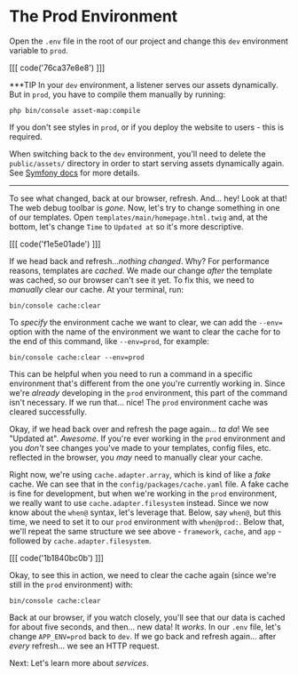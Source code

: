 # The Prod Environment

Open the `.env` file in the root of our project and change this `dev` environment variable to `prod`. 

[[[ code('76ca37e8e8') ]]]

***TIP
In your `dev` environment, a listener serves our assets dynamically. But in `prod`,
you have to compile them manually by running:

```terminal-silent
php bin/console asset-map:compile
```

If you don't see styles in `prod`, or if you deploy the website to users - this is required.

When switching back to the `dev` environment, you'll need to delete the `public/assets/` directory in
order to start serving assets dynamically again. See
[Symfony docs](https://symfony.com/doc/current/frontend/asset_mapper.html#serving-assets-in-dev-vs-prod)
for more details.
***

To see what changed, back at our browser, refresh. And... hey! Look at that! 
The web debug toolbar is *gone*. Now, let's try to change something in one of our templates.
Open `templates/main/homepage.html.twig` and, at the bottom, let's change `Time` to `Updated at` so
it's more descriptive. 

[[[ code('f1e5e01ade') ]]]

If we head back and refresh...*nothing changed*. Why? For performance reasons,
templates are *cached*. We made our change *after* the template was cached, so our browser 
can't see it yet. To fix this, we need to *manually* clear our cache.
At your terminal, run:

```terminal
bin/console cache:clear
```

To *specify* the environment cache we want to clear, we can add the `--env=` option 
with the name of the environment we want to clear the cache for to the
end of this command, like `--env=prod`, for example:

```terminal-silent
bin/console cache:clear --env=prod
```

This can be helpful when you need to run a command in a specific environment
that's different from the one you're currently working in. Since we're *already*
developing in the `prod` environment, this part of the command isn't necessary.
If we run that... nice! The `prod` environment cache was cleared successfully.

Okay, if we head back over and refresh the page again... *ta da*! We see
"Updated at". *Awesome*. If you're ever working in the `prod` environment and you
*don't* see changes you've made to your templates, config files, etc. reflected
in the browser, you *may* need to manually clear your cache.

Right now, we're using `cache.adapter.array`, which is kind of like a *fake*
cache. We can see that in the `config/packages/cache.yaml` file. A fake cache is
fine for development, but when we're working in the `prod` environment, we
really want to use `cache.adapter.filesystem` instead. Since we now know about
the `when@` syntax, let's leverage that. Below, say `when@`, but this time, we
need to set it to our `prod` environment with `when@prod:`. Below that, we'll
repeat the same structure we see above - `framework`, `cache`, and `app` -
followed by `cache.adapter.filesystem`.

[[[ code('1b1840bc0b') ]]]

Okay, to see this in action, we need to clear the 
cache again (since we're still in the `prod` environment) with:

```terminal
bin/console cache:clear
```

Back at our browser, if you watch closely, you'll see that our data is cached
for about five seconds, and then... new data! It *works*. In our `.env` file,
let's change `APP_ENV=prod` back to `dev`. If we go back and
refresh again... after *every* refresh... we see an HTTP request.

Next: Let's learn more about *services*.
